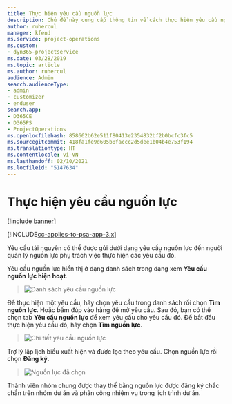 ```yaml
---
title: Thực hiện yêu cầu nguồn lực
description: Chủ đề này cung cấp thông tin về cách thực hiện yêu cầu nguồn lực.
author: ruhercul
manager: kfend
ms.service: project-operations
ms.custom:
- dyn365-projectservice
ms.date: 03/28/2019
ms.topic: article
ms.author: ruhercul
audience: Admin
search.audienceType:
- admin
- customizer
- enduser
search.app:
- D365CE
- D365PS
- ProjectOperations
ms.openlocfilehash: 858662b62e511f80413e2354832bf2b0bcfc3fc5
ms.sourcegitcommit: 418fa1fe9d605b8faccc2d5dee1b04b4e753f194
ms.translationtype: HT
ms.contentlocale: vi-VN
ms.lasthandoff: 02/10/2021
ms.locfileid: "5147634"
---
```

# <a name="fulfilling-resource-requests"></a>Thực hiện yêu cầu nguồn lực

[!include [banner](../includes/psa-now-project-operations.md)]

[!INCLUDE[cc-applies-to-psa-app-3.x](../includes/cc-applies-to-psa-app-3x.md)]

Yêu cầu tài nguyên có thể được gửi dưới dạng yêu cầu nguồn lực đến người quản lý nguồn lực phụ trách việc thực hiện các yêu cầu đó.

Yêu cầu nguồn lực hiển thị ở dạng danh sách trong dạng xem **Yêu cầu nguồn lực hiện hoạt**.

> ![Danh sách yêu cầu nguồn lực](media/Resource-Management-image59.png)

Để thực hiện một yêu cầu, hãy chọn yêu cầu trong danh sách rồi chọn **Tìm nguồn lực**. Hoặc bấm đúp vào hàng để mở yêu cầu. Sau đó, bạn có thể chọn tab **Yêu cầu nguồn lực** để xem yêu cầu cho yêu cầu đó. Để bắt đầu thực hiện yêu cầu đó, hãy chọn **Tìm nguồn lực**.

> ![Chi tiết yêu cầu nguồn lực](media/Resource-Management-image60.png)

Trợ lý lập lịch biểu xuất hiện và được lọc theo yêu cầu. Chọn nguồn lực rồi chọn **Đăng ký**.

> ![Nguồn lực đã chọn](media/Resource-Management-image61.png)

Thành viên nhóm chung được thay thế bằng nguồn lực được đăng ký chắc chắn trên nhóm dự án và phân công nhiệm vụ trong lịch trình dự án.
